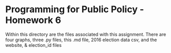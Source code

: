 # Programming for Public Policy - Homework 6

Within this directory are the files associated with this assignment. There are four graphs, three .py files, this .md file, 2016 election data csv, and the website, & election_id files
